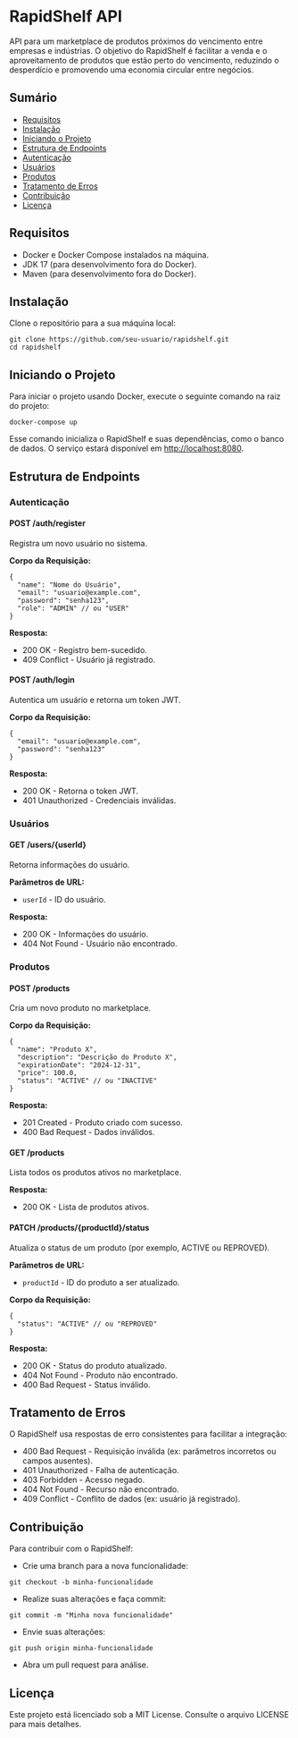 # RapidShelf API

API para um marketplace de produtos próximos do vencimento entre empresas e indústrias. O objetivo do RapidShelf é facilitar a venda e o aproveitamento de produtos que estão perto do vencimento, reduzindo o desperdício e promovendo uma economia circular entre negócios.

## Sumário

*   [Requisitos](#requisitos)
*   [Instalação](#instalacao)
*   [Iniciando o Projeto](#iniciando-projeto)
*   [Estrutura de Endpoints](#estrutura-endpoints)
*   [Autenticação](#autenticacao)
*   [Usuários](#usuarios)
*   [Produtos](#produtos)
*   [Tratamento de Erros](#tratamento-erros)
*   [Contribuição](#contribuicao)
*   [Licença](#licenca)

## Requisitos

*   Docker e Docker Compose instalados na máquina.
*   JDK 17 (para desenvolvimento fora do Docker).
*   Maven (para desenvolvimento fora do Docker).

## Instalação

Clone o repositório para a sua máquina local:

```
git clone https://github.com/seu-usuario/rapidshelf.git
cd rapidshelf
```

## Iniciando o Projeto

Para iniciar o projeto usando Docker, execute o seguinte comando na raiz do projeto:

```
docker-compose up
```

Esse comando inicializa o RapidShelf e suas dependências, como o banco de dados. O serviço estará disponível em [http://localhost:8080](http://localhost:8080).

## Estrutura de Endpoints

### Autenticação

#### POST /auth/register

Registra um novo usuário no sistema.

**Corpo da Requisição:**

```
{
  "name": "Nome do Usuário",
  "email": "usuario@example.com",
  "password": "senha123",
  "role": "ADMIN" // ou "USER"
}
```

**Resposta:**

*   200 OK - Registro bem-sucedido.
*   409 Conflict - Usuário já registrado.

#### POST /auth/login

Autentica um usuário e retorna um token JWT.

**Corpo da Requisição:**

```
{
  "email": "usuario@example.com",
  "password": "senha123"
}
```

**Resposta:**

*   200 OK - Retorna o token JWT.
*   401 Unauthorized - Credenciais inválidas.

### Usuários

#### GET /users/{userId}

Retorna informações do usuário.

**Parâmetros de URL:**

*   `userId` - ID do usuário.

**Resposta:**

*   200 OK - Informações do usuário.
*   404 Not Found - Usuário não encontrado.

### Produtos

#### POST /products

Cria um novo produto no marketplace.

**Corpo da Requisição:**

```
{
  "name": "Produto X",
  "description": "Descrição do Produto X",
  "expirationDate": "2024-12-31",
  "price": 100.0,
  "status": "ACTIVE" // ou "INACTIVE"
}
```

**Resposta:**

*   201 Created - Produto criado com sucesso.
*   400 Bad Request - Dados inválidos.

#### GET /products

Lista todos os produtos ativos no marketplace.

**Resposta:**

*   200 OK - Lista de produtos ativos.

#### PATCH /products/{productId}/status

Atualiza o status de um produto (por exemplo, ACTIVE ou REPROVED).

**Parâmetros de URL:**

*   `productId` - ID do produto a ser atualizado.

**Corpo da Requisição:**

```
{
  "status": "ACTIVE" // ou "REPROVED"
}
```

**Resposta:**

*   200 OK - Status do produto atualizado.
*   404 Not Found - Produto não encontrado.
*   400 Bad Request - Status inválido.

## Tratamento de Erros

O RapidShelf usa respostas de erro consistentes para facilitar a integração:

*   400 Bad Request - Requisição inválida (ex: parâmetros incorretos ou campos ausentes).
*   401 Unauthorized - Falha de autenticação.
*   403 Forbidden - Acesso negado.
*   404 Not Found - Recurso não encontrado.
*   409 Conflict - Conflito de dados (ex: usuário já registrado).

## Contribuição

Para contribuir com o RapidShelf:

*   Crie uma branch para a nova funcionalidade:

```
git checkout -b minha-funcionalidade
```

*   Realize suas alterações e faça commit:

```
git commit -m "Minha nova funcionalidade"
```

*   Envie suas alterações:

```
git push origin minha-funcionalidade
```

*   Abra um pull request para análise.

## Licença

Este projeto está licenciado sob a MIT License. Consulte o arquivo LICENSE para mais detalhes.
